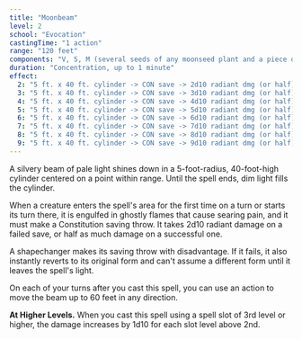 ```yaml
---
title: "Moonbeam"
level: 2
school: "Evocation"
castingTime: "1 action"
range: "120 feet"
components: "V, S, M (several seeds of any moonseed plant and a piece of opalescent feldspar)"
duration: "Concentration, up to 1 minute"
effect:
  2: "5 ft. x 40 ft. cylinder -> CON save -> 2d10 radiant dmg (or half), move cylinder as action "
  3: "5 ft. x 40 ft. cylinder -> CON save -> 3d10 radiant dmg (or half), move cylinder as action "
  4: "5 ft. x 40 ft. cylinder -> CON save -> 4d10 radiant dmg (or half), move cylinder as action "
  5: "5 ft. x 40 ft. cylinder -> CON save -> 5d10 radiant dmg (or half), move cylinder as action "
  6: "5 ft. x 40 ft. cylinder -> CON save -> 6d10 radiant dmg (or half), move cylinder as action "
  7: "5 ft. x 40 ft. cylinder -> CON save -> 7d10 radiant dmg (or half), move cylinder as action "
  8: "5 ft. x 40 ft. cylinder -> CON save -> 8d10 radiant dmg (or half), move cylinder as action "
  9: "5 ft. x 40 ft. cylinder -> CON save -> 9d10 radiant dmg (or half), move cylinder as action "
---
```

A silvery beam of pale light shines down in a 5-foot-radius, 40-foot-high cylinder centered on a point within range. Until the spell ends, dim light fills the cylinder.

When a creature enters the spell's area for the first time on a turn or starts its turn there, it is engulfed in ghostly flames that cause searing pain, and it must make a Constitution saving throw. It takes 2d10 radiant damage on a failed save, or half as much damage on a successful one.

A shapechanger makes its saving throw with disadvantage. If it fails, it also instantly reverts to its original form and can't assume a different form until it leaves the spell's light.

On each of your turns after you cast this spell, you can use an action to move the beam up to 60 feet in any direction.

**At Higher Levels.** When you cast this spell using a spell slot of 3rd level or higher, the damage increases by 1d10 for each slot level above 2nd.
